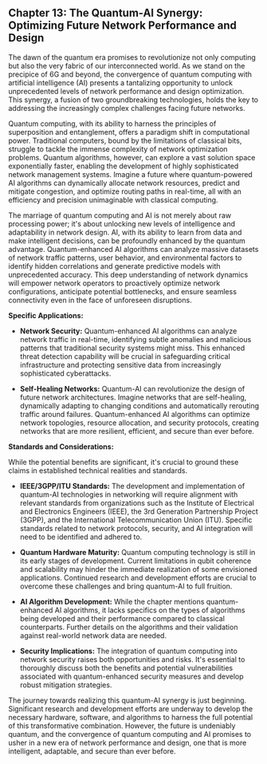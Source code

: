 ## Chapter 13: The Quantum-AI Synergy: Optimizing Future Network Performance and Design

The dawn of the quantum era promises to revolutionize not only computing but also the very fabric of our interconnected world.  As we stand on the precipice of 6G and beyond, the convergence of quantum computing with artificial intelligence (AI) presents a tantalizing opportunity to unlock unprecedented levels of network performance and design optimization. This synergy, a fusion of two groundbreaking technologies, holds the key to addressing the increasingly complex challenges facing future networks.

Quantum computing, with its ability to harness the principles of superposition and entanglement, offers a paradigm shift in computational power.  Traditional computers, bound by the limitations of classical bits, struggle to tackle the immense complexity of network optimization problems. Quantum algorithms, however, can explore a vast solution space exponentially faster, enabling the development of highly sophisticated network management systems. Imagine a future where quantum-powered AI algorithms can dynamically allocate network resources, predict and mitigate congestion, and optimize routing paths in real-time, all with an efficiency and precision unimaginable with classical computing.

The marriage of quantum computing and AI is not merely about raw processing power; it's about unlocking new levels of intelligence and adaptability in network design. AI, with its ability to learn from data and make intelligent decisions, can be profoundly enhanced by the quantum advantage. Quantum-enhanced AI algorithms can analyze massive datasets of network traffic patterns, user behavior, and environmental factors to identify hidden correlations and generate predictive models with unprecedented accuracy. This deep understanding of network dynamics will empower network operators to proactively optimize network configurations, anticipate potential bottlenecks, and ensure seamless connectivity even in the face of unforeseen disruptions.

**Specific Applications:**

* **Network Security:** Quantum-enhanced AI algorithms can analyze network traffic in real-time, identifying subtle anomalies and malicious patterns that traditional security systems might miss. This enhanced threat detection capability will be crucial in safeguarding critical infrastructure and protecting sensitive data from increasingly sophisticated cyberattacks.

* **Self-Healing Networks:** Quantum-AI can revolutionize the design of future network architectures. Imagine networks that are self-healing, dynamically adapting to changing conditions and automatically rerouting traffic around failures. Quantum-enhanced AI algorithms can optimize network topologies, resource allocation, and security protocols, creating networks that are more resilient, efficient, and secure than ever before.

**Standards and Considerations:**

While the potential benefits are significant, it's crucial to ground these claims in established technical realities and standards.  

* **IEEE/3GPP/ITU Standards:** The development and implementation of quantum-AI technologies in networking will require alignment with relevant standards from organizations such as the Institute of Electrical and Electronics Engineers (IEEE), the 3rd Generation Partnership Project (3GPP), and the International Telecommunication Union (ITU).  Specific standards related to network protocols, security, and AI integration will need to be identified and adhered to.

* **Quantum Hardware Maturity:**  Quantum computing technology is still in its early stages of development.  Current limitations in qubit coherence and scalability may hinder the immediate realization of some envisioned applications.  Continued research and development efforts are crucial to overcome these challenges and bring quantum-AI to full fruition.

* **AI Algorithm Development:**  While the chapter mentions quantum-enhanced AI algorithms, it lacks specifics on the types of algorithms being developed and their performance compared to classical counterparts.  Further details on the algorithms and their validation against real-world network data are needed.

* **Security Implications:**  The integration of quantum computing into network security raises both opportunities and risks.  It's essential to thoroughly discuss both the benefits and potential vulnerabilities associated with quantum-enhanced security measures and develop robust mitigation strategies.



The journey towards realizing this quantum-AI synergy is just beginning.  Significant research and development efforts are underway to develop the necessary hardware, software, and algorithms to harness the full potential of this transformative combination.  However, the future is undeniably quantum, and the convergence of quantum computing and AI promises to usher in a new era of network performance and design, one that is more intelligent, adaptable, and secure than ever before.